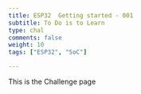 ```yaml
---
title: ESP32  Getting started - 001
subtitle: To Do is to Learn
type: chal
comments: false
weight: 10
tags: ["ESP32", "SoC"]

---
```

This is the Challenge page

